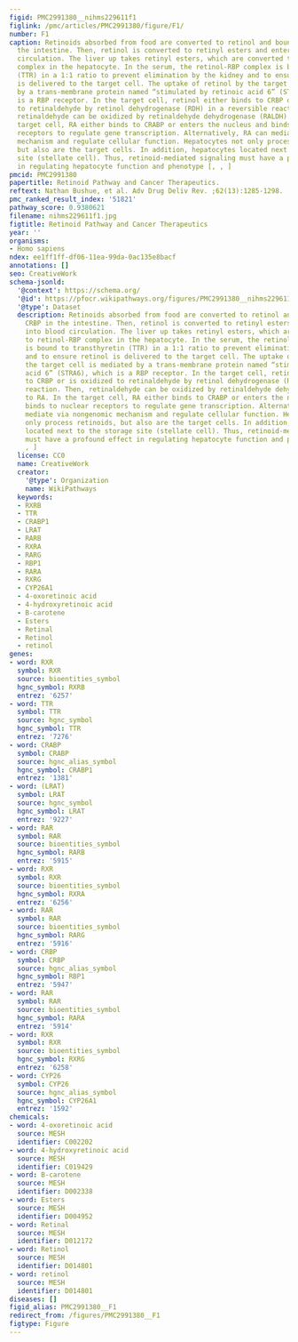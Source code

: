 ```yaml
---
figid: PMC2991380__nihms229611f1
figlink: /pmc/articles/PMC2991380/figure/F1/
number: F1
caption: Retinoids absorbed from food are converted to retinol and bound to CRBP in
  the intestine. Then, retinol is converted to retinyl esters and enters into blood
  circulation. The liver up takes retinyl esters, which are converted to retinol-RBP
  complex in the hepatocyte. In the serum, the retinol-RBP complex is bound to transthyretin
  (TTR) in a 1:1 ratio to prevent elimination by the kidney and to ensure retinol
  is delivered to the target cell. The uptake of retinol by the target cell is mediated
  by a trans-membrane protein named “stimulated by retinoic acid 6” (STRA6), which
  is a RBP receptor. In the target cell, retinol either binds to CRBP or is oxidized
  to retinaldehyde by retinol dehydrogenase (RDH) in a reversible reaction. Then,
  retinaldehyde can be oxidized by retinaldehyde dehydrogenase (RALDH) to RA. In the
  target cell, RA either binds to CRABP or enters the nucleus and binds to nuclear
  receptors to regulate gene transcription. Alternatively, RA can mediate via nongenomic
  mechanism and regulate cellular function. Hepatocytes not only process retinoids,
  but also are the target cells. In addition, hepatocytes located next to the storage
  site (stellate cell). Thus, retinoid-mediated signaling must have a profound effect
  in regulating hepatocyte function and phenotype [, , ]
pmcid: PMC2991380
papertitle: Retinoid Pathway and Cancer Therapeutics.
reftext: Nathan Bushue, et al. Adv Drug Deliv Rev. ;62(13):1285-1298.
pmc_ranked_result_index: '51821'
pathway_score: 0.9380621
filename: nihms229611f1.jpg
figtitle: Retinoid Pathway and Cancer Therapeutics
year: ''
organisms:
- Homo sapiens
ndex: ee1ff1ff-df06-11ea-99da-0ac135e8bacf
annotations: []
seo: CreativeWork
schema-jsonld:
  '@context': https://schema.org/
  '@id': https://pfocr.wikipathways.org/figures/PMC2991380__nihms229611f1.html
  '@type': Dataset
  description: Retinoids absorbed from food are converted to retinol and bound to
    CRBP in the intestine. Then, retinol is converted to retinyl esters and enters
    into blood circulation. The liver up takes retinyl esters, which are converted
    to retinol-RBP complex in the hepatocyte. In the serum, the retinol-RBP complex
    is bound to transthyretin (TTR) in a 1:1 ratio to prevent elimination by the kidney
    and to ensure retinol is delivered to the target cell. The uptake of retinol by
    the target cell is mediated by a trans-membrane protein named “stimulated by retinoic
    acid 6” (STRA6), which is a RBP receptor. In the target cell, retinol either binds
    to CRBP or is oxidized to retinaldehyde by retinol dehydrogenase (RDH) in a reversible
    reaction. Then, retinaldehyde can be oxidized by retinaldehyde dehydrogenase (RALDH)
    to RA. In the target cell, RA either binds to CRABP or enters the nucleus and
    binds to nuclear receptors to regulate gene transcription. Alternatively, RA can
    mediate via nongenomic mechanism and regulate cellular function. Hepatocytes not
    only process retinoids, but also are the target cells. In addition, hepatocytes
    located next to the storage site (stellate cell). Thus, retinoid-mediated signaling
    must have a profound effect in regulating hepatocyte function and phenotype [,
    , ]
  license: CC0
  name: CreativeWork
  creator:
    '@type': Organization
    name: WikiPathways
  keywords:
  - RXRB
  - TTR
  - CRABP1
  - LRAT
  - RARB
  - RXRA
  - RARG
  - RBP1
  - RARA
  - RXRG
  - CYP26A1
  - 4-oxoretinoic acid
  - 4-hydroxyretinoic acid
  - B-carotene
  - Esters
  - Retinal
  - Retinol
  - retinol
genes:
- word: RXR
  symbol: RXR
  source: bioentities_symbol
  hgnc_symbol: RXRB
  entrez: '6257'
- word: TTR
  symbol: TTR
  source: hgnc_symbol
  hgnc_symbol: TTR
  entrez: '7276'
- word: CRABP
  symbol: CRABP
  source: hgnc_alias_symbol
  hgnc_symbol: CRABP1
  entrez: '1381'
- word: (LRAT)
  symbol: LRAT
  source: hgnc_symbol
  hgnc_symbol: LRAT
  entrez: '9227'
- word: RAR
  symbol: RAR
  source: bioentities_symbol
  hgnc_symbol: RARB
  entrez: '5915'
- word: RXR
  symbol: RXR
  source: bioentities_symbol
  hgnc_symbol: RXRA
  entrez: '6256'
- word: RAR
  symbol: RAR
  source: bioentities_symbol
  hgnc_symbol: RARG
  entrez: '5916'
- word: CRBP
  symbol: CRBP
  source: hgnc_alias_symbol
  hgnc_symbol: RBP1
  entrez: '5947'
- word: RAR
  symbol: RAR
  source: bioentities_symbol
  hgnc_symbol: RARA
  entrez: '5914'
- word: RXR
  symbol: RXR
  source: bioentities_symbol
  hgnc_symbol: RXRG
  entrez: '6258'
- word: CYP26
  symbol: CYP26
  source: hgnc_alias_symbol
  hgnc_symbol: CYP26A1
  entrez: '1592'
chemicals:
- word: 4-oxoretinoic acid
  source: MESH
  identifier: C002202
- word: 4-hydroxyretinoic acid
  source: MESH
  identifier: C019429
- word: B-carotene
  source: MESH
  identifier: D002338
- word: Esters
  source: MESH
  identifier: D004952
- word: Retinal
  source: MESH
  identifier: D012172
- word: Retinol
  source: MESH
  identifier: D014801
- word: retinol
  source: MESH
  identifier: D014801
diseases: []
figid_alias: PMC2991380__F1
redirect_from: /figures/PMC2991380__F1
figtype: Figure
---
```

